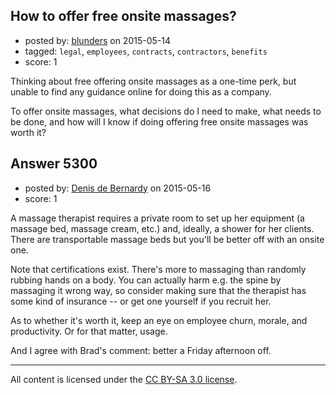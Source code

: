 ## How to offer free onsite massages?

- posted by: [blunders](https://stackexchange.com/users/216182/blunders) on 2015-05-14
- tagged: `legal`, `employees`, `contracts`, `contractors`, `benefits`
- score: 1

Thinking about free offering onsite massages as a one-time perk, but unable to find any guidance online for doing this as a company. 

To offer onsite massages, what decisions do I need to make, what needs to be done, and how will I know if doing offering free onsite massages was worth it?


## Answer 5300

- posted by: [Denis de Bernardy](https://stackexchange.com/users/182468/denis-de-bernardy) on 2015-05-16
- score: 1

A massage therapist requires a private room to set up her equipment (a massage bed, massage cream, etc.) and, ideally, a shower for her clients. There are transportable massage beds but you'll be better off with an onsite one.

Note that certifications exist. There's more to massaging than randomly rubbing hands on a body. You can actually harm e.g. the spine by massaging it wrong way, so consider making sure that the therapist has some kind of insurance -- or get one yourself if you recruit her.

As to whether it's worth it, keep an eye on employee churn, morale, and productivity. Or for that matter, usage.

And I agree with Brad's comment: better a Friday afternoon off.



---

All content is licensed under the [CC BY-SA 3.0 license](https://creativecommons.org/licenses/by-sa/3.0/).
